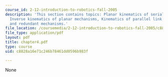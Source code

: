 ```yaml
---
course_id: 2-12-introduction-to-robotics-fall-2005
description: 'This section contains topics: Planar kinematics of serial link mechanisms,
  Inverse kinematics of planar mechanisms, Kinematics of parallel link mechanisms
  and redundant mechanisms.'
file_location: /coursemedia/2-12-introduction-to-robotics-fall-2005/c8828a16e71c246b78461dd0596b983f_chapter4.pdf
file_type: application/pdf
layout: pdf
title: chapter4.pdf
type: course
uid: c8828a16e71c246b78461dd0596b983f

---
```

None